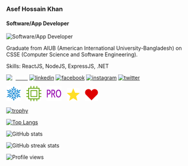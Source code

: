 ### Asef Hossain Khan
#### Software/App Developer
![Software/App Developer](https://cdn.otherperspectives.me/images/E8MFUdN138Dgsk77dZZd3y4je5vObSuPCURya2P2.png)

Graduate from AIUB (American International University-Bangladesh) on CSSE (Computer Science and Software Engineering).

Skills: ReactJS, NodeJS, ExpressJS, .NET  



[<img src='https://cdn.jsdelivr.net/npm/simple-icons@3.0.1/icons/github.svg' alt='github' height='40' style='color: white'>](https://github.com/AsefHossainKhan)  [<img src='https://cdn.jsdelivr.net/npm/simple-icons@3.0.1/icons/linkedin.svg' alt='linkedin' height='40'>](https://www.linkedin.com/in/asef/)  [<img src='https://cdn.jsdelivr.net/npm/simple-icons@3.0.1/icons/facebook.svg' alt='facebook' height='40'>](https://www.facebook.com/asefhossain123)  [<img src='https://cdn.jsdelivr.net/npm/simple-icons@3.0.1/icons/instagram.svg' alt='instagram' height='40'>](https://www.instagram.com/me_is_asef/)  [<img src='https://cdn.jsdelivr.net/npm/simple-icons@3.0.1/icons/twitter.svg' alt='twitter' height='40'>](https://twitter.com/asefhossain)  

<a href='https://archiveprogram.github.com/'><img src='https://raw.githubusercontent.com/acervenky/animated-github-badges/master/assets/acbadge.gif' width='40' height='40'></a> <a href='https://docs.github.com/en/developers'><img src='https://raw.githubusercontent.com/acervenky/animated-github-badges/master/assets/devbadge.gif' width='40' height='40'></a> <a href='https://github.com/pricing'><img src='https://raw.githubusercontent.com/acervenky/animated-github-badges/master/assets/pro.gif' width='40' height='40'></a> <a href='https://stars.github.com/'><img src='https://raw.githubusercontent.com/acervenky/animated-github-badges/master/assets/starbadge.gif' width='35' height='35'></a> <a href='https://docs.github.com/en/github/supporting-the-open-source-community-with-github-sponsors'><img src='https://raw.githubusercontent.com/acervenky/animated-github-badges/master/assets/sponsorbadge.gif' width='35' height='35'></a> 

[![trophy](https://github-profile-trophy.vercel.app/?username=AsefHossainKhan)](https://github.com/ryo-ma/github-profile-trophy)

[![Top Langs](https://github-readme-stats.vercel.app/api/top-langs/?username=AsefHossainKhan)](https://github.com/anuraghazra/github-readme-stats)

![GitHub stats](https://github-readme-stats.vercel.app/api?username=AsefHossainKhan&show_icons=true)  

![GitHub streak stats](https://github-readme-streak-stats.herokuapp.com/?user=AsefHossainKhan)  

![Profile views](https://gpvc.arturio.dev/AsefHossainKhan)  

<!--
**AsefHossainKhan/AsefHossainKhan** is a ✨ _special_ ✨ repository because its `README.md` (this file) appears on your GitHub profile.

Here are some ideas to get you started:

- 🔭 I’m currently working on ...
- 🌱 I’m currently learning ...
- 👯 I’m looking to collaborate on ...
- 🤔 I’m looking for help with ...
- 💬 Ask me about ...
- 📫 How to reach me: ...
- 😄 Pronouns: ...
- ⚡ Fun fact: ...
-->

